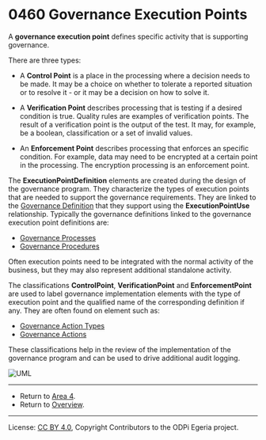 <!-- SPDX-License-Identifier: CC-BY-4.0 -->
<!-- Copyright Contributors to the ODPi Egeria project. -->

# 0460 Governance Execution Points

A **governance execution point** defines specific activity that is supporting governance.

There are three types:

* A **Control Point** is a place in the processing where a decision needs to be made.  It may be
a choice on whether to tolerate a reported situation or
to resolve it - or it may be a decision on how to solve it.

* A **Verification Point** describes processing that is testing if
a desired condition is true.  Quality rules are examples of
verification points.  The result of a verification point is the
output of the test.  It may, for example, be a boolean,
classification or a set of invalid values.

* An **Enforcement Point** describes processing that enforces an specific
condition.  For example, data may need to be encrypted at a certain point in the processing.
The encryption processing is an enforcement point.

The **ExecutionPointDefinition** elements are created during the design of the
governance program.  They characterize the types of execution points that are needed to support the governance
requirements.  They are linked to the [Governance Definition](0401-Governance-Definitions.md)
that they support using the **ExecutionPointUse** relationship.
Typically the governance definitions linked to the governance execution point definitions are:

* [Governance Processes](0430-Technical-Controls.md)
* [Governance Procedures](0440-Organizational-Controls.md)

Often execution points need to be integrated with the normal activity of the
business, but they may also represent additional standalone activity.

The classifications **ControlPoint**, **VerificationPoint** and
**EnforcementPoint** are used to label governance implementation elements
with the type of execution point and the qualified name of the corresponding definition
if any.
They are often found on element such as:

* [Governance Action Types](0462-Governance-Action-Types.md)
* [Governance Actions](0463-Governance-Actions.md)

These classifications help in the review of the implementation of the
governance program and can be used to drive additional audit logging. 

![UML](0460-Governance-Execution-Points.png#pagewidth)



---

* Return to [Area 4](Area-4-models.md).
* Return to [Overview](.).

----
License: [CC BY 4.0](https://creativecommons.org/licenses/by/4.0/),
Copyright Contributors to the ODPi Egeria project.